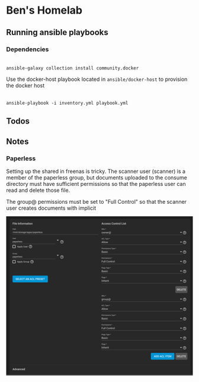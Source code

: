 # Ben's Homelab


## Running ansible playbooks

### Dependencies

```shell

ansible-galaxy collection install community.docker

```

Use the docker-host playbook located in `ansible/docker-host` to provision the docker host

```shell

ansible-playbook -i inventory.yml playbook.yml
```

## Todos


## Notes

### Paperless

Setting up the shared in freenas is tricky. The scanner user (scanner) is a member of the paperless
group, but documents uploaded to the consume directory must have sufficient permissions so that the
paperless user can read and delete those file. 

The group@ permissions must be set to "Full Control" so that the scanner user creates documents
with implicit

![TrueNas Paperless share permissions SMB](docs/truenas-paperless-share-permissions.png)
